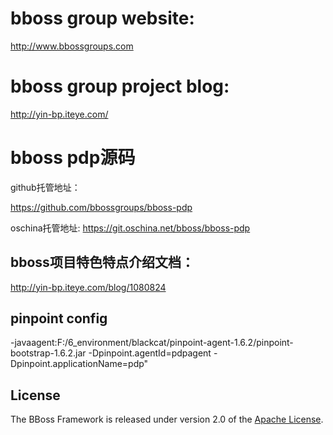 ﻿# bboss group website:
http://www.bbossgroups.com

# bboss group project blog:
http://yin-bp.iteye.com/

# bboss pdp源码
github托管地址： 

https://github.com/bbossgroups/bboss-pdp 

oschina托管地址:
https://git.oschina.net/bboss/bboss-pdp



## bboss项目特色特点介绍文档：
http://yin-bp.iteye.com/blog/1080824

## pinpoint config

-javaagent:F:/6_environment/blackcat/pinpoint-agent-1.6.2/pinpoint-bootstrap-1.6.2.jar -Dpinpoint.agentId=pdpagent -Dpinpoint.applicationName=pdp"

## License

The BBoss Framework is released under version 2.0 of the [Apache License][].

[Apache License]: http://www.apache.org/licenses/LICENSE-2.0



